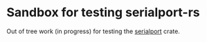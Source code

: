 # Sandbox for testing serialport-rs

Out of tree work (in progress) for testing the
[serialport](https://github.com/serialport/serialport-rs) crate.
